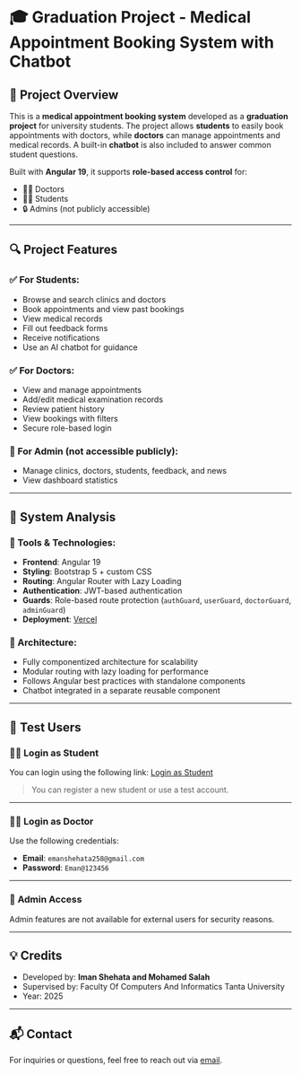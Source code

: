 # 🎓 Graduation Project - Medical Appointment Booking System with Chatbot

## 📌 Project Overview

This is a **medical appointment booking system** developed as a **graduation project** for university students. The project allows **students** to easily book appointments with doctors, while **doctors** can manage appointments and medical records. A built-in **chatbot** is also included to answer common student questions.

Built with **Angular 19**, it supports **role-based access control** for:
- 👨‍⚕️ Doctors
- 👩‍🎓 Students
- 🔒 Admins (not publicly accessible)

---

## 🔍 Project Features

### ✅ For Students:
- Browse and search clinics and doctors
- Book appointments and view past bookings
- View medical records
- Fill out feedback forms
- Receive notifications
- Use an AI chatbot for guidance

### ✅ For Doctors:
- View and manage appointments
- Add/edit medical examination records
- Review patient history
- View bookings with filters
- Secure role-based login

### 🔐 For Admin (not accessible publicly):
- Manage clinics, doctors, students, feedback, and news
- View dashboard statistics

---

## 🧠 System Analysis

### 🔧 Tools & Technologies:
- **Frontend**: Angular 19
- **Styling**: Bootstrap 5 + custom CSS
- **Routing**: Angular Router with Lazy Loading
- **Authentication**: JWT-based authentication
- **Guards**: Role-based route protection (`authGuard`, `userGuard`, `doctorGuard`, `adminGuard`)
- **Deployment**: [Vercel](https://vercel.com)

### 📁 Architecture:
- Fully componentized architecture for scalability
- Modular routing with lazy loading for performance
- Follows Angular best practices with standalone components
- Chatbot integrated in a separate reusable component

---

## 🧪 Test Users

### 👨‍🎓 **Login as Student**
You can login using the following link:
[Login as Student](https://graduation-project-sigma-nine.vercel.app/#/login)

> You can register a new student or use a test account.

---

### 👨‍⚕️ **Login as Doctor**
Use the following credentials:

- **Email**: `emanshehata258@gmail.com`  
- **Password**: `Eman@123456`

---

### 🛑 **Admin Access**
Admin features are not available for external users for security reasons.

---

## 💡 Credits

- Developed by: **Iman Shehata and Mohamed Salah**
- Supervised by: Faculty Of Computers And Informatics Tanta University
- Year: 2025

---

## 📬 Contact

For inquiries or questions, feel free to reach out via [email](mailto:emanshehata258@gmail.com).
